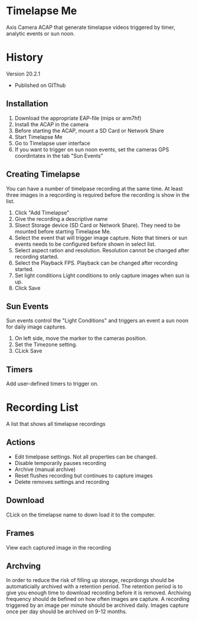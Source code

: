 # Timelapse Me
Axis Camera ACAP that generate timelapse videos triggered by timer, analytic events or sun noon.

# History
Version 20.2.1
- Published on GIThub

## Installation
1. Download the appropriate EAP-file (mips or arm7hf)
2. Install the ACAP in the camera
3. Before starting the ACAP, mount a SD Card or Network Share
4. Start Timelapse Me
5. Go to Timelapse user interface
6. If you want to trigger on sun noon events, set the cameras GPS coordintates in the tab "Sun Events"

## Creating Timelapse
You can have a number of timelpase recording at the same time.  At least three images in a reqcording is required before the recording is show in the list.

1. Click "Add Timelapse"
2. Give the recording a descriptive name
3. Slsect Storage device (SD Card or Network Share).  They need to be mounted before starting Timelapse Me.
4. Select the event that will trigger image capture.  Note that timers or sun events needs to be configured before shown in select list.
5. Select aspect ration and resolution.  Resolution cannot be changed after recording started.
6. Select the Playback FPS.  Playback can be changed after recording started.
7. Set light conditions Light conditions to only capture images when sun is up.
8. Click Save

## Sun Events
Sun events control the "Light Conditions" and triggers an event a sun noon for daily image captures.
1. On left side, move the marker to the cameras position.
2. Set the Timezone setting.
3. CLick Save

## Timers
Add user-defined timers to trigger on.

# Recording List
A list that shows all timelapse recordings

## Actions
- Edit timelpase settings.  Not all properties can be changed.
- Disable temporarily pauses recording
- Archive (manual archive) 
- Reset flushes recording but continues to capture images
- Delete removes settings and recording

## Download
CLick on the timelapse name to down load it to the computer.

## Frames
View each captured image in the recording

## Archving
In order to reduce the risk of filling up storage, recprdongs should be automaticially archived with a retention period.  The retention period is to give you enough time to download recording before it is removed.  Archiving frequency should de befined on how often images are capture.  A recording triggered by an image per minute should be archived daily.  Images capture once per day should be archived on 9-12 months.






